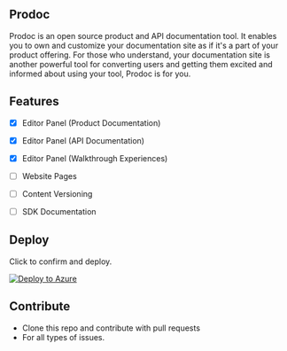## Prodoc
Prodoc is an open source product and API documentation tool. It enables you to own and customize your documentation site as if it's a part of your product offering. For those who understand, your documentation site is another powerful tool for converting users and getting them excited and informed about using your tool, Prodoc is for you.


## Features
- [x] Editor Panel (Product Documentation)
- [x] Editor Panel (API Documentation)
- [x] Editor Panel (Walkthrough Experiences)
- [ ] Website Pages

- [ ] Content Versioning
- [ ] SDK Documentation


## Deploy
Click to confirm and deploy.

[![Deploy to Azure](https://aka.ms/deploytoazurebutton)](https://portal.azure.com/#create/Microsoft.Template/uri/https%3A%2F%2Fraw.githubusercontent.com%2Fha-sante%2FProdoc%2Fmain%2F.github%2Fresources%2Fazure.json%3Ftoken%3DGHSAT0AAAAAACBL6MV7VCN4I4434WP2VKXCZE6H2VQ)



## Contribute
- Clone this repo and contribute with pull requests
- For all types of issues.